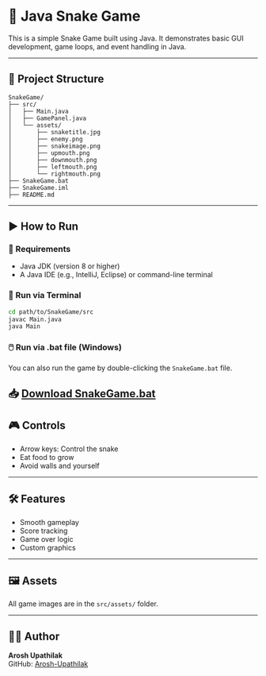 # 🐍 Java Snake Game

This is a simple Snake Game built using Java. It demonstrates basic GUI development, game loops, and event handling in Java.

---

## 📁 Project Structure

```
SnakeGame/
├── src/
│   ├── Main.java
│   ├── GamePanel.java
│   └── assets/
│       ├── snaketitle.jpg
│       ├── enemy.png
│       ├── snakeimage.png
│       ├── upmouth.png
│       ├── downmouth.png
│       ├── leftmouth.png
│       └── rightmouth.png
├── SnakeGame.bat
├── SnakeGame.iml
├── README.md
```

---

## ▶️ How to Run

### 🔧 Requirements
- Java JDK (version 8 or higher)
- A Java IDE (e.g., IntelliJ, Eclipse) or command-line terminal

### 🏃 Run via Terminal

```bash
cd path/to/SnakeGame/src
javac Main.java
java Main
```

### 🖱️ Run via .bat file (Windows)

You can also run the game by double-clicking the `SnakeGame.bat` file.

📥 [Download SnakeGame.bat](https://github.com/Arosh-Upathilak/Java_SnakeGame/blob/main/SnakeGame.lnk)
---

## 🎮 Controls

- Arrow keys: Control the snake
- Eat food to grow
- Avoid walls and yourself

---

## 🛠️ Features

- Smooth gameplay
- Score tracking
- Game over logic
- Custom graphics

---

## 🖼️ Assets

All game images are in the `src/assets/` folder.

---

## 🧑‍💻 Author

**Arosh Upathilak**  
GitHub: [Arosh-Upathilak](https://github.com/Arosh-Upathilak)
